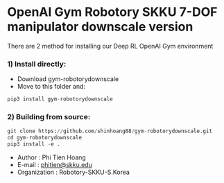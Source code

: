 # OpenAI Gym Robotory SKKU 7-DOF manipulator downscale version
There are 2 method for installing our Deep RL OpenAI Gym environment
### 1) Install directly:
- Download gym-robotorydownscale
- Move to this folder and:
```python
pip3 install gym-robotorydownscale
```
### 2) Building from source:
```python
git clone https://github.com/shinhoang88/gym-robotorydownscale.git
cd gym-robotorydownscale
pip3 install -e .
```

- Author        : Phi Tien Hoang
- E-mail        : phitien@skku.edu
- Organization  : Robotory-SKKU-S.Korea

